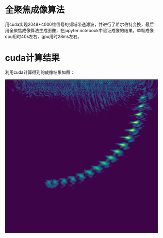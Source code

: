 # 全聚焦成像算法
用cuda实现2048*4000维信号的频域带通滤波，并进行了希尔伯特变换，最后用全聚焦成像算法生成图像，在jupyter notebook中验证成像的结果。单帧成像cpu用时40s左右，gpu用时28ms左右。

# cuda计算结果
利用cuda计算得到的成像结果如图：

![FMC](img/result.png)